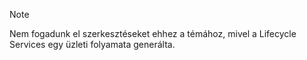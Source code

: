 > [!NOTE]
> Nem fogadunk el szerkesztéseket ehhez a témához, mivel a Lifecycle Services egy üzleti folyamata generálta.